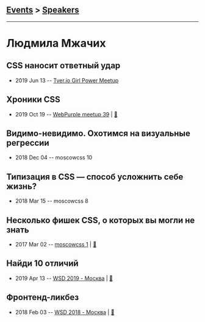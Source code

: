 ## [Events](../README.md) > [Speakers](../speakers.md)
---

# Людмила Мжачих

## CSS наносит ответный удар
- 2019 Jun 13 -- [Tver.io Girl Power Meetup](https://www.youtube.com/watch?v=Hv-4n5oMq8M)    
## Хроники CSS
- 2019 Oct 19 -- [WebPurple meetup 39](https://www.youtube.com/watch?v=gesNqav06lk)  | [:notebook:](https://vk.com/doc3352204_522378277?hash=321ab3875639c9fbe3&dl=645c5b7f3cc579b18e)  
## Видимо-невидимо. Охотимся на визуальные регрессии
- 2018 Dec 04 -- moscowcss 10    
## Типизация в CSS — способ усложнить себе жизнь?
- 2018 Mar 15 -- moscowcss 8    
## Несколько фишек CSS, о которых вы могли не знать
- 2017 Mar 02 -- [moscowcss 1](https://www.youtube.com/watch?v=1BS4V5r_HQQ)  | [:notebook:](http://css.moscow/1/css-secrets/cover.html)  
## Найди 10 отличий
- 2019 Apr 13 -- [WSD 2019 - Москва](https://www.youtube.com/watch?v=qlj5ORCMhrA)  | [:notebook:](https://wsd.events/2019/04/13/pres/diff-testing.pdf)  
## Фронтенд-ликбез
- 2018 Feb 03 -- [WSD 2018 - Москва](https://www.youtube.com/watch?v=Dmayg0Fnfkw)  | [:notebook:](https://wsd.events/2018/02/03/pres/frontend-101.pdf)  
